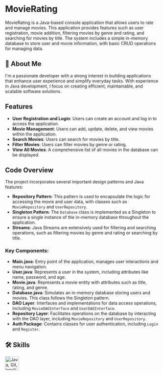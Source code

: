 # MovieRating

MovieRating is a Java-based console application that allows users to rate and manage movies. This application provides features such as user registration, movie addition, filtering movies by genre and rating, and searching for movies by title. The system includes a simple in-memory database to store user and movie information, with basic CRUD operations for managing data.

## 🚀 About Me
I'm a passionate developer with a strong interest in building applications that enhance user experience and simplify everyday tasks. With experience in Java development, I focus on creating efficient, maintainable, and scalable software solutions.

## Features

- **User Registration and Login**: Users can create an account and log in to access the application.
- **Movie Management**: Users can add, update, delete, and view movies within the application.
- **Search Movies**: Users can search for movies by title.
- **Filter Movies**: Users can filter movies by genre or rating.
- **View All Movies**: A comprehensive list of all movies in the database can be displayed.

## Code Overview

The project incorporates several important design patterns and Java features:

- **Repository Pattern**: This pattern is used to encapsulate the logic for accessing the movie and user data, with classes such as `MovieRepository` and `UserRepository`.
- **Singleton Pattern**: The `Database` class is implemented as a Singleton to ensure a single instance of the in-memory database throughout the application.
- **Streams**: Java Streams are extensively used for filtering and searching operations, such as filtering movies by genre and rating or searching by title.

### Key Components:

- **Main.java**: Entry point of the application, manages user interactions and menu navigation.
- **User.java**: Represents a user in the system, including attributes like name, password, and age.
- **Movie.java**: Represents a movie entity with attributes such as title, rating, and genre.
- **Database.java**: Simulates an in-memory database storing users and movies. This class follows the Singleton pattern.
- **DAO Layer**: Interfaces and implementations for data access operations, including `MovieDAOInterface` and `UserDAOInterface`.
- **Repository Layer**: Facilitates operations on the database by interacting with the DAO layer, including `MovieRepository` and `UserRepository`.
- **Auth Package**: Contains classes for user authentication, including `Login` and `Register`.

## 🛠 Skills

<p>
    <img src="https://skillicons.dev/icons?i=git,idea,java" height="45" alt="Java, Git, IntelliJ IDEA" />
</p>
